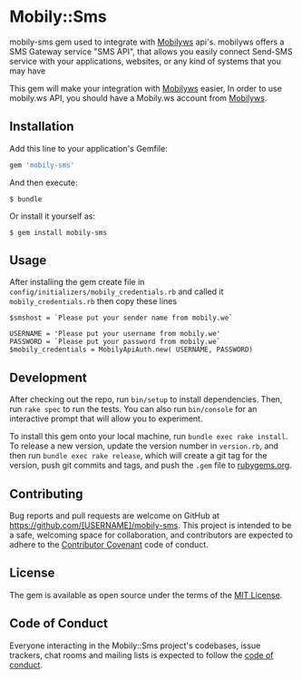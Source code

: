 # Mobily::Sms

mobily-sms gem used to integrate with [Mobilyws](http://mobily.ws/sms/index.php) api's. mobilyws offers a SMS Gateway service "SMS API", that allows you easily connect Send-SMS service with your applications, websites, or any kind of systems that you may have

This gem will make your integration with [Mobilyws](http://mobily.ws/sms/index.php) easier, In order to use mobily.ws API, you should have a Mobily.ws account from [Mobilyws](http://mobily.ws/sms/index.php).

## Installation

Add this line to your application's Gemfile:

```ruby
gem 'mobily-sms'
```

And then execute:

```
$ bundle
```

Or install it yourself as:

```
$ gem install mobily-sms
```

## Usage

After installing the gem create file in `config/initializers/mobily_credentials.rb` and called it `mobily_credentials.rb` then copy these lines

```
$smshost = `Please put your sender name from mobily.we`

USERNAME = 'Please put your username from mobily.we'
PASSWORD = `Please put your password from mobily.we`
$mobily_credentials = MobilyApiAuth.new( USERNAME, PASSWORD)
```

## Development

After checking out the repo, run `bin/setup` to install dependencies. Then, run `rake spec` to run the tests. You can also run `bin/console` for an interactive prompt that will allow you to experiment.

To install this gem onto your local machine, run `bundle exec rake install`. To release a new version, update the version number in `version.rb`, and then run `bundle exec rake release`, which will create a git tag for the version, push git commits and tags, and push the `.gem` file to [rubygems.org](https://rubygems.org).

## Contributing

Bug reports and pull requests are welcome on GitHub at <https://github.com/[USERNAME]/mobily-sms>. This project is intended to be a safe, welcoming space for collaboration, and contributors are expected to adhere to the [Contributor Covenant](http://contributor-covenant.org) code of conduct.

## License

The gem is available as open source under the terms of the [MIT License](https://opensource.org/licenses/MIT).

## Code of Conduct

Everyone interacting in the Mobily::Sms project's codebases, issue trackers, chat rooms and mailing lists is expected to follow the [code of conduct](https://github.com/[USERNAME]/mobily-sms/blob/master/CODE_OF_CONDUCT.md).
